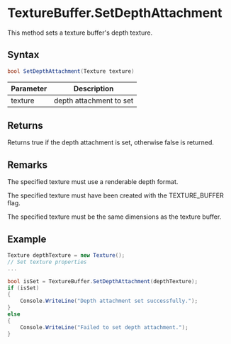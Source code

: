 # TextureBuffer.SetDepthAttachment

This method sets a texture buffer's depth texture.

## Syntax

```csharp
bool SetDepthAttachment(Texture texture)
```

| Parameter | Description |
|---|---|
| texture | depth attachment to set |

## Returns

Returns true if the depth attachment is set, otherwise false is returned.

## Remarks

The specified texture must use a renderable depth format.

The specified texture must have been created with the TEXTURE_BUFFER flag.

The specified texture must be the same dimensions as the texture buffer.

## Example

```csharp
Texture depthTexture = new Texture();
// Set texture properties
...

bool isSet = TextureBuffer.SetDepthAttachment(depthTexture);
if (isSet)
{
    Console.WriteLine("Depth attachment set successfully.");
}
else
{
    Console.WriteLine("Failed to set depth attachment.");
}
```